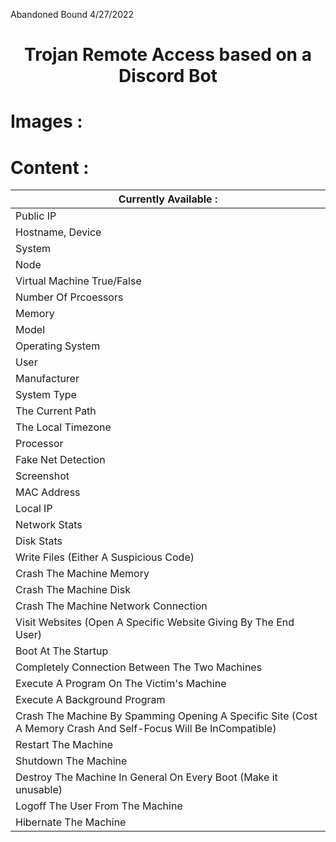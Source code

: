 Abandoned Bound  4/27/2022
<h1 align="center">Trojan Remote Access based on a Discord Bot</h1>


# Images :

# Content :


Currently Available : | 
--------|
Public IP|
Hostname, Device|
System|
Node|
Virtual Machine True/False|
Number Of Prcoessors|
Memory|
Model|
Operating System|
User|
Manufacturer|
System Type|
The Current Path|
The Local Timezone|
Processor|
Fake Net Detection|
Screenshot|
MAC Address|
Local IP|
Network Stats|
Disk Stats|
Write Files (Either A Suspicious Code)|
Crash The Machine Memory|
Crash The Machine Disk|
Crash The Machine Network Connection|
Visit Websites (Open A Specific Website Giving By The End User)|
Boot At The Startup|
Completely Connection Between The Two Machines|
Execute A Program On The Victim's Machine|
Execute A Background Program|
Crash The Machine By Spamming Opening A Specific Site (Cost A Memory Crash And Self-Focus Will Be InCompatible)|
Restart The Machine|
Shutdown The Machine|
Destroy The Machine In General On Every Boot (Make it unusable)|
Logoff The User From The Machine|
Hibernate The Machine|


